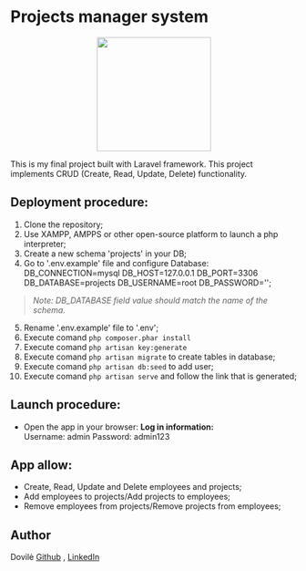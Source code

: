 # Projects manager system

<p align="center"><a href="https://laravel.com" target="_blank"><img src="https://raw.githubusercontent.com/laravel/art/master/logo-lockup/5%20SVG/2%20CMYK/1%20Full%20Color/laravel-logolockup-cmyk-red.svg" width="200"></a></p>

This is my final project built with Laravel framework.
This project implements CRUD (Create, Read, Update, Delete) functionality.

## Deployment procedure:

1. Clone the repository;
2. Use XAMPP, AMPPS or other open-source platform to launch a php interpreter;
3. Create a new schema 'projects' in your DB;
4. Go to '.env.example' file and configure Database:
DB_CONNECTION=mysql
DB_HOST=127.0.0.1
DB_PORT=3306
DB_DATABASE=projects
DB_USERNAME=root
DB_PASSWORD='';

> *Note: DB_DATABASE field value should match the name of the schema.*
5. Rename '.env.example' file to '.env';
6. Execute comand `php composer.phar install`
7. Execute comand `php artisan key:generate`
8. Execute comand `php artisan migrate` to create tables in database;
9. Execute comand `php artisan db:seed` to add user;
10. Execute comand `php artisan serve` and follow the link that is generated;

## Launch procedure:

* Open the app in your browser:
**Log in information:**  
Username: admin
Password: admin123

## App allow:
* Create, Read, Update and Delete employees and projects;
* Add employees to projects/Add projects to employees;
* Remove employees from projects/Remove projects from employees;




## Author
Dovilė [Github](https://github.com/Kerbelyte) , [LinkedIn](https://linkedin.com/in/dovilė-kerbelytė-66634a162)
